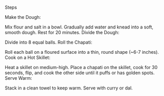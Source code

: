 Steps

Make the Dough:

Mix flour and salt in a bowl.
Gradually add water and knead into a soft, smooth dough. Rest for 20 minutes.
Divide the Dough:

Divide into 8 equal balls.
Roll the Chapati:

Roll each ball on a floured surface into a thin, round shape (~6-7 inches).
Cook on a Hot Skillet:

Heat a skillet on medium-high.
Place a chapati on the skillet, cook for 30 seconds, flip, and cook the other side until it puffs or has golden spots.
Serve Warm:

Stack in a clean towel to keep warm. Serve with curry or dal.